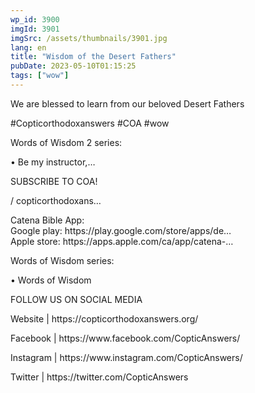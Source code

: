 ```yaml
---
wp_id: 3900
imgId: 3901
imgSrc: /assets/thumbnails/3901.jpg
lang: en
title: "Wisdom of the Desert Fathers"
pubDate: 2023-05-10T01:15:25
tags: ["wow"]
---
```


<!-- page: 6 -->

<p>We are blessed to learn from our beloved Desert Fathers</p>
<p>#Copticorthodoxanswers #COA #wow</p>
<p>Words of Wisdom 2 series:</p>
<p>• Be my instructor,&#8230;</p>
<p>SUBSCRIBE TO COA!</p>
<p>/ copticorthodoxans&#8230;</p>
<p>Catena Bible App:<br />
Google play: https://play.google.com/store/apps/de&#8230;<br />
Apple store: https://apps.apple.com/ca/app/catena-&#8230;</p>
<p>Words of Wisdom series:</p>
<p>• Words of Wisdom</p>
<p>FOLLOW US ON SOCIAL MEDIA</p>
<p>Website | https://copticorthodoxanswers.org/</p>
<p>Facebook | https://www.facebook.com/CopticAnswers/</p>
<p>Instagram | https://www.instagram.com/CopticAnswers/</p>
<p>Twitter | https://twitter.com/CopticAnswers</p>
